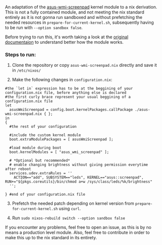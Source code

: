 An adaptation of the [asus-wmi-screenpad](https://github.com/Plippo/asus-wmi-screenpad) kernel module to a nix derivation. This is not a fully contained module, and not meeting the nix standard entirely as it is not gonna run sandboxed and without prefetching the needed resources in `prepare-for-current-kernel.sh`, subsequently having to be run with `--option sandbox false`.

Before trying to run this, it's worth taking a look at the [original documentaion](https://github.com/Plippo/asus-wmi-screenpad/blob/master/README.md) to understand better how the module works.

### Steps to run:

1. Clone the repository or copy `asus-wmi-screenpad.nix` directly and save it in `/etc/nixos/`

2. Make the following changes in `configuration.nix`:

```
#the `let in` expression has to be at the beggining of your configuration.nix file, before anything else is declared
#the first curly brace represent your usual beggining of a configuration.nix file
let  
  asusWmiScreenpad = config.boot.kernelPackages.callPackage ./asus-wmi-screenpad.nix { };  
in  
{
  #the rest of your configuration

  #include the custom kernel module 
  boot.extraModulePackages = [ asusWmiScreenpad ];  
  
  #load module during boot
  boot.kernelModules = [ "asus_wmi_screenpad" ];   
  
  # *Optional but recommended* 
  # enable changing brightness without giving permission everytime after reboot  
  services.udev.extraRules = ''  
    ACTION=="add", SUBSYSTEM=="leds", KERNEL=="asus::screenpad", RUN+="${pkgs.coreutils}/bin/chmod a+w /sys/class/leds/%k/brightness"  
  '';  
  
} #end of your configuration.nix file 
```

3. Prefetch the needed patch depending on kernel version from `prepare-for-current-kernel.sh` using `curl`. 

4. Run `sudo nixos-rebuild switch --option sandbox false`


If you encounter any problems, feel free to open an issue, as this is by no means a production level module. Also, feel free to contribute in order to make this up to the nix standard in its entirety.

